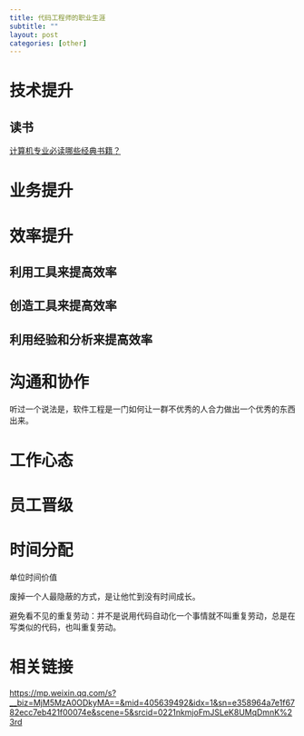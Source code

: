 ```yaml
---
title: 代码工程师的职业生涯
subtitle: ""
layout: post
categories: [other]
---
```


# 技术提升

## 读书

[计算机专业必读哪些经典书籍？](https://www.zhihu.com/question/273973062)

# 业务提升


# 效率提升

## 利用工具来提高效率

## 创造工具来提高效率

## 利用经验和分析来提高效率


# 沟通和协作

听过一个说法是，软件工程是一门如何让一群不优秀的人合力做出一个优秀的东西出来。


# 工作心态



# 员工晋级



# 时间分配

单位时间价值

废掉一个人最隐蔽的方式，是让他忙到没有时间成长。

避免看不见的重复劳动：并不是说用代码自动化一个事情就不叫重复劳动，总是在写类似的代码，也叫重复劳动。



# 相关链接

https://mp.weixin.qq.com/s?__biz=MjM5MzA0ODkyMA==&mid=405639492&idx=1&sn=e358964a7e1f6782ecc7eb421f00074e&scene=5&srcid=0221nkmjoFmJSLeK8UMqDmnK%23rd
